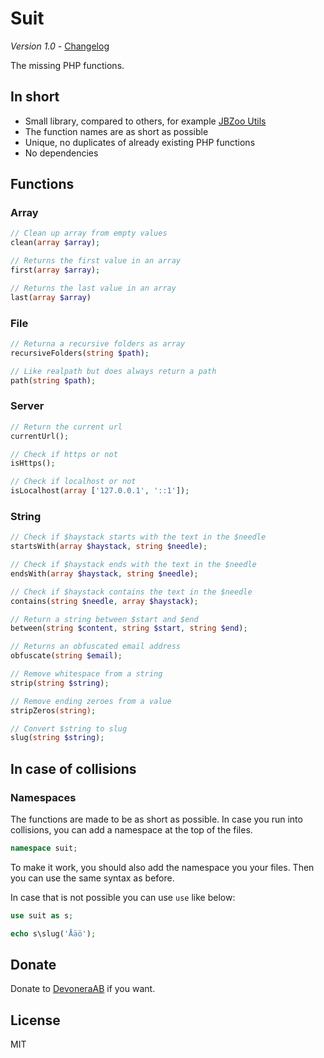 # Suit

*Version 1.0* - [Changelog](changelog.md)

The missing PHP functions.

## In short

- Small library, compared to others, for example [JBZoo Utils](https://github.com/JBZoo/Utils)
- The function names are as short as possible
- Unique, no duplicates of already existing PHP functions
- No dependencies

## Functions

### Array

```php
// Clean up array from empty values
clean(array $array);

// Returns the first value in an array
first(array $array);

// Returns the last value in an array
last(array $array)
```

### File

```php
// Returna a recursive folders as array
recursiveFolders(string $path);

// Like realpath but does always return a path
path(string $path);
```

### Server

```php
// Return the current url
currentUrl();

// Check if https or not
isHttps();

// Check if localhost or not
isLocalhost(array ['127.0.0.1', '::1']);
```

### String

```php
// Check if $haystack starts with the text in the $needle
startsWith(array $haystack, string $needle);

// Check if $haystack ends with the text in the $needle
endsWith(array $haystack, string $needle);

// Check if $haystack contains the text in the $needle
contains(string $needle, array $haystack);

// Return a string between $start and $end
between(string $content, string $start, string $end);

// Returns an obfuscated email address
obfuscate(string $email);

// Remove whitespace from a string
strip(string $string);

// Remove ending zeroes from a value
stripZeros(string);

// Convert $string to slug
slug(string $string);
```

## In case of collisions

### Namespaces

The functions are made to be as short as possible. In case you run into collisions, you can add a namespace at the top of the files.

```php
namespace suit;
```

To make it work, you should also add the namespace you your files. Then you can use the same syntax as before.

In case that is not possible you can use `use` like below:

```php
use suit as s;

echo s\slug('Åäö');
```

## Donate

Donate to [DevoneraAB](https://www.paypal.me/DevoneraAB) if you want.

## License

MIT